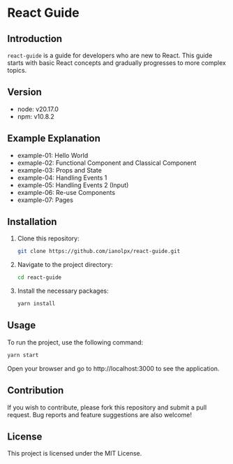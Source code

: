 # React Guide

## Introduction
`react-guide` is a guide for developers who are new to React. This guide starts with basic React concepts and gradually progresses to more complex topics.

## Version
- node: v20.17.0
- npm: v10.8.2

## Example Explanation
- example-01: Hello World
- exmaple-02: Functional Component and Classical Component
- example-03: Props and State
- example-04: Handling Events 1
- example-05: Handling Events 2 (Input)
- example-06: Re-use Components
- example-07: Pages

## Installation
1. Clone this repository:
    ```bash
    git clone https://github.com/ianolpx/react-guide.git
    ```
2. Navigate to the project directory:
    ```bash
    cd react-guide
    ```
3. Install the necessary packages:
    ```bash
    yarn install
    ```

## Usage
To run the project, use the following command:
```bash
yarn start
```

Open your browser and go to http://localhost:3000 to see the application.

## Contribution
If you wish to contribute, please fork this repository and submit a pull request. Bug reports and feature suggestions are also welcome!

## License
This project is licensed under the MIT License. 
